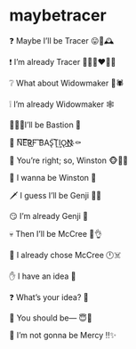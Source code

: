 # maybetracer

❓ Maybe I’ll be Tracer 😛💨🕰️

❗ I’m already Tracer 🏳️‍🌈👩‍❤️‍💋‍👩

❔ What about Widowmaker 💜🕷️

❕ I’m already Widowmaker 🕸️

👌🏿💯I’ll be Bastion 🤖

🚫 N͘͞E͞͠R̷͘F͟ ͞͠BAS̢͞Ţ͢IO̢N͟҉҉ ⚰️

🤷 You’re right; so, Winston 🐵👍🏿

🍌 I wanna be Winston 🦍

🗡️ I guess I’ll be Genji 🐱‍👤

😏 I’m already Genji 👤

💀 Then I’ll be McCree 🤠👌

🔫 I already chose McCree 🕛☠️

✋ I have an idea 🙋

❓ What’s your idea? 🤔

🙌 You should be— 😇🦶

🙅 I’m not gonna be Mercy ‼️✨
